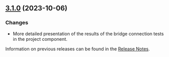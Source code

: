 ## [3.1.0](https://github.com/e-Spirit/fcecom-fsm/compare/v3.0.0...v3.1.0) (2023-10-06)
 
### Changes

* More detailed presentation of the results of the bridge connection tests in the project component.

Information on previous releases can be found in the [Release Notes](https://docs.e-spirit.com/ecom/fsconnect-com/FirstSpirit_Connect_for_Commerce_Releasenotes_EN.html).